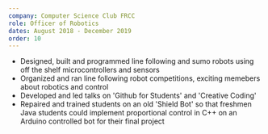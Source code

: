```yaml
---
company: Computer Science Club FRCC
role: Officer of Robotics
dates: August 2018 - December 2019
order: 10
---
```


- Designed, built and programmed line following and sumo robots using off the shelf microcontrollers and sensors
- Organized and ran line following robot competitions, exciting memebers about robotics and control
- Developed and led talks on 'Github for Students' and 'Creative Coding'
- Repaired and trained students on an old 'Shield Bot' so that freshmen Java students could implement proportional control in C++ on an Arduino controlled bot for their final project